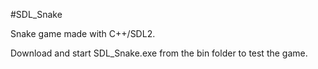 #SDL_Snake

Snake game made with C++/SDL2.

Download and start SDL_Snake.exe from the bin folder to test the game.
